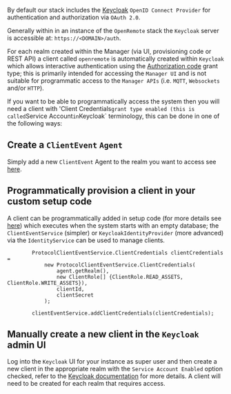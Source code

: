 By default our stack includes the [Keycloak](https://www.keycloak.org/) `OpenID Connect Provider` for authentication and authorization via `OAuth 2.0`.

Generally within in an instance of the `OpenRemote` stack the `Keycloak` server is accessible at: `https://<DOMAIN>/auth`.

For each realm created within the Manager (via UI, provisioning code or REST API) a client called `openremote` is automatically created within `Keycloak` which allows interactive authentication using the [Authorization code](https://oauth.net/2/grant-types/authorization-code/) grant type; this is primarily intended for accessing the `Manager UI` and is not suitable for programmatic access to the `Manager APIs` (i.e. `MQTT`, `Websockets` and/or `HTTP`).

If you want to be able to programmatically access the system then you will need a client with 'Client Credentials` grant type enabled (this is called `Service Account` in `Keycloak` terminology, this can be done in one of the following ways:

## Create a `ClientEvent` `Agent`
Simply add a new `ClientEvent` Agent to the realm you want to access see [here](https://github.com/openremote/openremote/wiki/User-Guide%3A-Setup-Client-Event-protocol).

## Programmatically provision a client in your custom setup code
A client can be programmatically added in setup code (for more details see [here](https://github.com/openremote/openremote/wiki/Developer-Guide%3A-Writing-setup-code)) which executes when the system starts with an empty database; the `ClientEventService` (simpler) or `KeycloakIdentityProvider` (more advanced) via the `IdentityService` can be used to manage clients.
```
        ProtocolClientEventService.ClientCredentials clientCredentials =
            new ProtocolClientEventService.ClientCredentials(
                agent.getRealm(),
                new ClientRole[] {ClientRole.READ_ASSETS, ClientRole.WRITE_ASSETS}),
                clientId,
                clientSecret
            );

        clientEventService.addClientCredentials(clientCredentials);
```

## Manually create a new client in the `Keycloak` admin UI
Log into the `Keycloak` UI for your instance as super user and then create a new client in the appropriate realm with the `Service Account Enabled` option checked, refer to the [Keycloak documentation](https://www.keycloak.org/docs/latest/server_admin/#_clients) for more details. A client will need to be created for each realm that requires access.